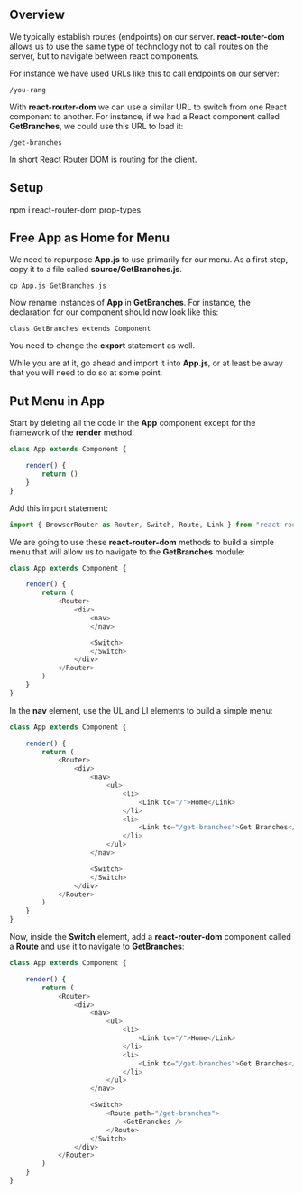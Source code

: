## Overview

We typically establish routes (endpoints) on our server. **react-router-dom** allows us to use the same type of technology not to call routes on the server, but to navigate between react components.

For instance we have used URLs like this to call endpoints on our server:

    /you-rang

With **react-router-dom** we can use a similar URL to switch from one React component to another. For instance, if we had a React component called **GetBranches**, we could use this URL to load it:

    /get-branches

In short React Router DOM is routing for the client.

## Setup

npm i react-router-dom prop-types

## Free App as Home for Menu

We need to repurpose **App.js** to use primarily for our menu. As a first step, copy it to a file called **source/GetBranches.js**.

    cp App.js GetBranches.js

Now rename instances of **App** in **GetBranches**. For instance, the declaration for our component should now look like this:

    class GetBranches extends Component

You need to change the **export** statement as well.

While you are at it, go ahead and import it into **App.js**, or at least be away that you will need to do so at some point.

## Put Menu in App

Start by deleting all the code in the **App** component except for the framework of the **render** method:

```javascript
class App extends Component {

    render() {
        return ()
    }
}
```

Add this import statement:

```javascript
import { BrowserRouter as Router, Switch, Route, Link } from "react-router-dom";
```

We are going to use these **react-router-dom** methods to build a simple menu that will allow us to navigate to the **GetBranches** module:

```javascript
class App extends Component {

    render() {
        return (
            <Router>
                <div>
                    <nav>
                    </nav>

                    <Switch>
                    </Switch>
                </div>
            </Router>
        )
    }
}
```

In the **nav** element, use the UL and LI elements to build a simple menu:

```javascript
class App extends Component {

    render() {
        return (
            <Router>
                <div>
                    <nav>
                        <ul>
                            <li>
                                <Link to="/">Home</Link>
                            </li>
                            <li>
                                <Link to="/get-branches">Get Branches</Link>
                            </li>
                        </ul>
                    </nav>

                    <Switch>
                    </Switch>
                </div>
            </Router>
        )
    }
}
```

Now, inside the **Switch** element, add a **react-router-dom** component called a **Route** and use it to navigate to **GetBranches**:

```javascript
class App extends Component {

    render() {
        return (
            <Router>
                <div>
                    <nav>
                        <ul>
                            <li>
                                <Link to="/">Home</Link>
                            </li>
                            <li>
                                <Link to="/get-branches">Get Branches</Link>
                            </li>
                        </ul>
                    </nav>

                    <Switch>
                        <Route path="/get-branches">
                            <GetBranches />
                        </Route>
                    </Switch>
                </div>
            </Router>
        )
    }
}
```

